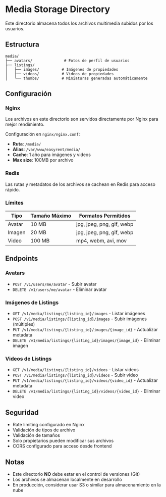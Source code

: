 # Media Storage Directory

Este directorio almacena todos los archivos multimedia subidos por los usuarios.

## Estructura

```
media/
├── avatars/              # Fotos de perfil de usuarios
├── listings/
│   ├── images/          # Imágenes de propiedades
│   ├── videos/          # Videos de propiedades
│   └── thumbs/          # Miniaturas generadas automáticamente
```

## Configuración

### Nginx
Los archivos en este directorio son servidos directamente por Nginx para mejor rendimiento.

Configuración en `nginx/nginx.conf`:
- **Ruta**: `/media/`
- **Alias**: `/var/www/easyrent/media/`
- **Cache**: 1 año para imágenes y videos
- **Max size**: 100MB por archivo

### Redis
Las rutas y metadatos de los archivos se cachean en Redis para acceso rápido.

### Límites

| Tipo | Tamaño Máximo | Formatos Permitidos |
|------|---------------|-------------------|
| Avatar | 10 MB | jpg, jpeg, png, gif, webp |
| Imagen | 20 MB | jpg, jpeg, png, gif, webp |
| Video | 100 MB | mp4, webm, avi, mov |

## Endpoints

### Avatars
- `POST /v1/users/me/avatar` - Subir avatar
- `DELETE /v1/users/me/avatar` - Eliminar avatar

### Imágenes de Listings
- `GET /v1/media/listings/{listing_id}/images` - Listar imágenes
- `POST /v1/media/listings/{listing_id}/images` - Subir imágenes (múltiples)
- `PUT /v1/media/listings/{listing_id}/images/{image_id}` - Actualizar metadata
- `DELETE /v1/media/listings/{listing_id}/images/{image_id}` - Eliminar imagen

### Videos de Listings
- `GET /v1/media/listings/{listing_id}/videos` - Listar videos
- `POST /v1/media/listings/{listing_id}/videos` - Subir video
- `PUT /v1/media/listings/{listing_id}/videos/{video_id}` - Actualizar metadata
- `DELETE /v1/media/listings/{listing_id}/videos/{video_id}` - Eliminar video

## Seguridad

- Rate limiting configurado en Nginx
- Validación de tipos de archivo
- Validación de tamaños
- Solo propietarios pueden modificar sus archivos
- CORS configurado para acceso desde frontend

## Notas

- Este directorio **NO** debe estar en el control de versiones (Git)
- Los archivos se almacenan localmente en desarrollo
- En producción, considerar usar S3 o similar para almacenamiento en la nube
